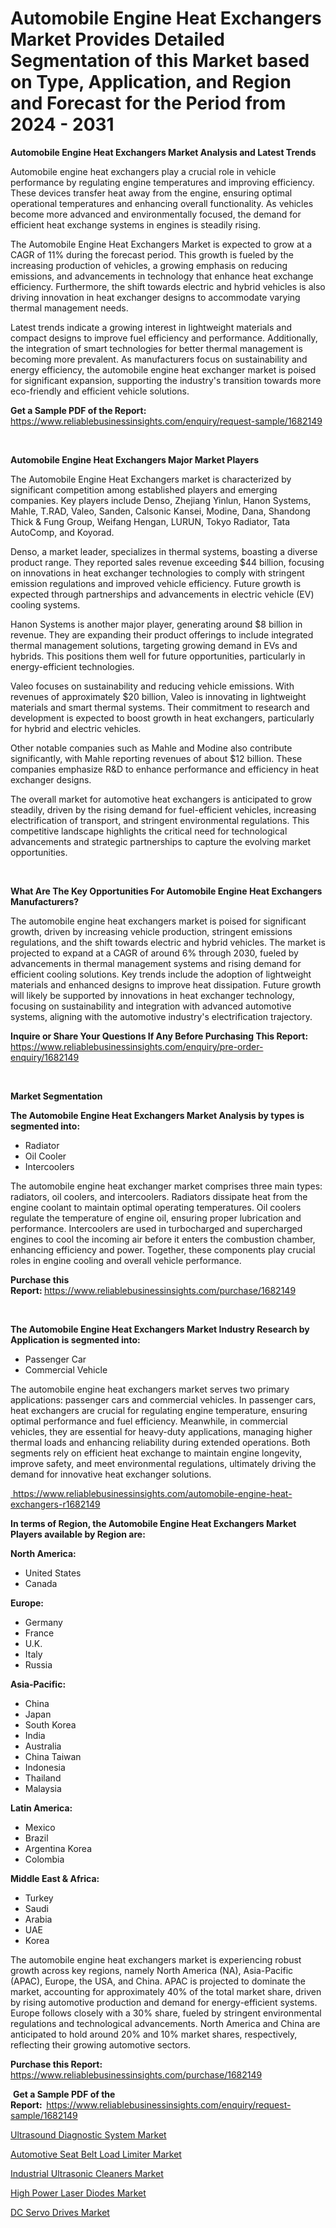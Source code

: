 <p><h1>Automobile Engine Heat Exchangers Market Provides Detailed Segmentation of this Market based on Type, Application, and Region and Forecast for the Period from 2024 - 2031</h1></p><p><strong>Automobile Engine Heat Exchangers Market Analysis and Latest Trends</strong></p>
<p><p>Automobile engine heat exchangers play a crucial role in vehicle performance by regulating engine temperatures and improving efficiency. These devices transfer heat away from the engine, ensuring optimal operational temperatures and enhancing overall functionality. As vehicles become more advanced and environmentally focused, the demand for efficient heat exchange systems in engines is steadily rising.</p><p>The Automobile Engine Heat Exchangers Market is expected to grow at a CAGR of 11% during the forecast period. This growth is fueled by the increasing production of vehicles, a growing emphasis on reducing emissions, and advancements in technology that enhance heat exchange efficiency. Furthermore, the shift towards electric and hybrid vehicles is also driving innovation in heat exchanger designs to accommodate varying thermal management needs.</p><p>Latest trends indicate a growing interest in lightweight materials and compact designs to improve fuel efficiency and performance. Additionally, the integration of smart technologies for better thermal management is becoming more prevalent. As manufacturers focus on sustainability and energy efficiency, the automobile engine heat exchanger market is poised for significant expansion, supporting the industry's transition towards more eco-friendly and efficient vehicle solutions.</p></p>
<p><strong>Get a Sample PDF of the Report:&nbsp;</strong> <a href="https://www.reliablebusinessinsights.com/enquiry/request-sample/1682149?utm_campaign=48&utm_medium=2&utm_source=Github&utm_content=ia&utm_term=01102024&utm_id=automobile-engine-heat-exchangers">https://www.reliablebusinessinsights.com/enquiry/request-sample/1682149</a></p>
<p>&nbsp;</p>
<p><strong>Automobile Engine Heat Exchangers Major Market Players</strong></p>
<p><p>The Automobile Engine Heat Exchangers market is characterized by significant competition among established players and emerging companies. Key players include Denso, Zhejiang Yinlun, Hanon Systems, Mahle, T.RAD, Valeo, Sanden, Calsonic Kansei, Modine, Dana, Shandong Thick & Fung Group, Weifang Hengan, LURUN, Tokyo Radiator, Tata AutoComp, and Koyorad.</p><p>Denso, a market leader, specializes in thermal systems, boasting a diverse product range. They reported sales revenue exceeding $44 billion, focusing on innovations in heat exchanger technologies to comply with stringent emission regulations and improved vehicle efficiency. Future growth is expected through partnerships and advancements in electric vehicle (EV) cooling systems.</p><p>Hanon Systems is another major player, generating around $8 billion in revenue. They are expanding their product offerings to include integrated thermal management solutions, targeting growing demand in EVs and hybrids. This positions them well for future opportunities, particularly in energy-efficient technologies.</p><p>Valeo focuses on sustainability and reducing vehicle emissions. With revenues of approximately $20 billion, Valeo is innovating in lightweight materials and smart thermal systems. Their commitment to research and development is expected to boost growth in heat exchangers, particularly for hybrid and electric vehicles.</p><p>Other notable companies such as Mahle and Modine also contribute significantly, with Mahle reporting revenues of about $12 billion. These companies emphasize R&D to enhance performance and efficiency in heat exchanger designs.</p><p>The overall market for automotive heat exchangers is anticipated to grow steadily, driven by the rising demand for fuel-efficient vehicles, increasing electrification of transport, and stringent environmental regulations. This competitive landscape highlights the critical need for technological advancements and strategic partnerships to capture the evolving market opportunities.</p></p>
<p>&nbsp;</p>
<p><strong>What Are The Key Opportunities For Automobile Engine Heat Exchangers Manufacturers?</strong></p>
<p><p>The automobile engine heat exchangers market is poised for significant growth, driven by increasing vehicle production, stringent emissions regulations, and the shift towards electric and hybrid vehicles. The market is projected to expand at a CAGR of around 6% through 2030, fueled by advancements in thermal management systems and rising demand for efficient cooling solutions. Key trends include the adoption of lightweight materials and enhanced designs to improve heat dissipation. Future growth will likely be supported by innovations in heat exchanger technology, focusing on sustainability and integration with advanced automotive systems, aligning with the automotive industry's electrification trajectory.</p></p>
<p><strong>Inquire or Share Your Questions If Any Before Purchasing This Report:</strong> <a href="https://www.reliablebusinessinsights.com/enquiry/pre-order-enquiry/1682149?utm_campaign=48&utm_medium=2&utm_source=Github&utm_content=ia&utm_term=01102024&utm_id=automobile-engine-heat-exchangers">https://www.reliablebusinessinsights.com/enquiry/pre-order-enquiry/1682149</a></p>
<p>&nbsp;</p>
<p><strong>Market Segmentation</strong></p>
<p><strong>The Automobile Engine Heat Exchangers Market Analysis by types is segmented into:</strong></p>
<p><ul><li>Radiator</li><li>Oil Cooler</li><li>Intercoolers</li></ul></p>
<p><p>The automobile engine heat exchanger market comprises three main types: radiators, oil coolers, and intercoolers. Radiators dissipate heat from the engine coolant to maintain optimal operating temperatures. Oil coolers regulate the temperature of engine oil, ensuring proper lubrication and performance. Intercoolers are used in turbocharged and supercharged engines to cool the incoming air before it enters the combustion chamber, enhancing efficiency and power. Together, these components play crucial roles in engine cooling and overall vehicle performance.</p></p>
<p><strong>Purchase this Report:&nbsp;</strong><a href="https://www.reliablebusinessinsights.com/purchase/1682149?utm_campaign=48&utm_medium=2&utm_source=Github&utm_content=ia&utm_term=01102024&utm_id=automobile-engine-heat-exchangers">https://www.reliablebusinessinsights.com/purchase/1682149</a></p>
<p>&nbsp;</p>
<p><strong>The Automobile Engine Heat Exchangers Market Industry Research by Application is segmented into:</strong></p>
<p><ul><li>Passenger Car</li><li>Commercial Vehicle</li></ul></p>
<p><p>The automobile engine heat exchangers market serves two primary applications: passenger cars and commercial vehicles. In passenger cars, heat exchangers are crucial for regulating engine temperature, ensuring optimal performance and fuel efficiency. Meanwhile, in commercial vehicles, they are essential for heavy-duty applications, managing higher thermal loads and enhancing reliability during extended operations. Both segments rely on efficient heat exchange to maintain engine longevity, improve safety, and meet environmental regulations, ultimately driving the demand for innovative heat exchanger solutions.</p></p>
<p><a href="https://www.reliablebusinessinsights.com/automobile-engine-heat-exchangers-r1682149?utm_campaign=48&utm_medium=2&utm_source=Github&utm_content=ia&utm_term=01102024&utm_id=automobile-engine-heat-exchangers">&nbsp;https://www.reliablebusinessinsights.com/automobile-engine-heat-exchangers-r1682149</a></p>
<p><strong>In terms of Region, the Automobile Engine Heat Exchangers Market Players available by Region are:</strong></p>
<p>
    <p> <strong> North America: </strong>
        <ul>
            <li>United States</li>
            <li>Canada</li>
        </ul>
        </p> 
    <p> <strong> Europe: </strong>
        <ul>
            <li>Germany</li>
            <li>France</li>
            <li>U.K.</li>
            <li>Italy</li>
            <li>Russia</li>
        </ul>
        </p> 
    <p> <strong> Asia-Pacific: </strong>
        <ul>
            <li>China</li>
            <li>Japan</li>
            <li>South Korea</li>
            <li>India</li>
            <li>Australia</li>
            <li>China Taiwan</li>
            <li>Indonesia</li>
            <li>Thailand</li>
            <li>Malaysia</li>
        </ul>
        </p> 
    <p> <strong> Latin America: </strong>
        <ul>
            <li>Mexico</li>
            <li>Brazil</li>
            <li>Argentina Korea</li>
            <li>Colombia</li>
        </ul>
        </p> 
    <p> <strong> Middle East & Africa: </strong>
        <ul>
            <li>Turkey</li>
            <li>Saudi</li>
            <li>Arabia</li>
            <li>UAE</li>
            <li>Korea</li>
        </ul>
    </p>
    </p>
<p><p>The automobile engine heat exchangers market is experiencing robust growth across key regions, namely North America (NA), Asia-Pacific (APAC), Europe, the USA, and China. APAC is projected to dominate the market, accounting for approximately 40% of the total market share, driven by rising automotive production and demand for energy-efficient systems. Europe follows closely with a 30% share, fueled by stringent environmental regulations and technological advancements. North America and China are anticipated to hold around 20% and 10% market shares, respectively, reflecting their growing automotive sectors.</p></p>
<p><strong>Purchase this Report: </strong><a href="https://www.reliablebusinessinsights.com/purchase/1682149?utm_campaign=48&utm_medium=2&utm_source=Github&utm_content=ia&utm_term=01102024&utm_id=automobile-engine-heat-exchangers">https://www.reliablebusinessinsights.com/purchase/1682149</a></p>
<p>&nbsp;<strong>Get a Sample PDF of the Report:&nbsp;&nbsp;</strong><a href="https://www.reliablebusinessinsights.com/enquiry/request-sample/1682149?utm_campaign=48&utm_medium=2&utm_source=Github&utm_content=ia&utm_term=01102024&utm_id=automobile-engine-heat-exchangers">https://www.reliablebusinessinsights.com/enquiry/request-sample/1682149</a></p>
<p><strong></strong></p>
<p><p><a href="https://www.linkedin.com/pulse/strategic-market-insights-global-ultrasound-diagnostic-system-jg5kf?utm_campaign=48&utm_medium=2&utm_source=Github&utm_content=ia&utm_term=01102024&utm_id=automobile-engine-heat-exchangers">Ultrasound Diagnostic System Market</a></p><p><a href="https://github.com/alesiasc0na/Market-Research-Report-List-1/blob/main/automotive-seat-belt-load-limiter-market.md?utm_campaign=48&utm_medium=2&utm_source=Github&utm_content=ia&utm_term=01102024&utm_id=automobile-engine-heat-exchangers">Automotive Seat Belt Load Limiter Market</a></p><p><a href="https://www.linkedin.com/pulse/industrial-ultrasonic-cleaners-market-growth-outlook-from-ad4zf?utm_campaign=48&utm_medium=2&utm_source=Github&utm_content=ia&utm_term=01102024&utm_id=automobile-engine-heat-exchangers">Industrial Ultrasonic Cleaners Market</a></p><p><a href="https://issuu.com/reportprime-2/docs/high-power-laser-diodes-market-size_e4ca11a201954d?utm_campaign=48&utm_medium=2&utm_source=Github&utm_content=ia&utm_term=01102024&utm_id=automobile-engine-heat-exchangers">High Power Laser Diodes Market</a></p><p><a href="https://issuu.com/reportprime-2/docs/dc-servo-drives-market-size-2030.pp_a446a970280187?utm_campaign=48&utm_medium=2&utm_source=Github&utm_content=ia&utm_term=01102024&utm_id=automobile-engine-heat-exchangers">DC Servo Drives Market</a></p></p>